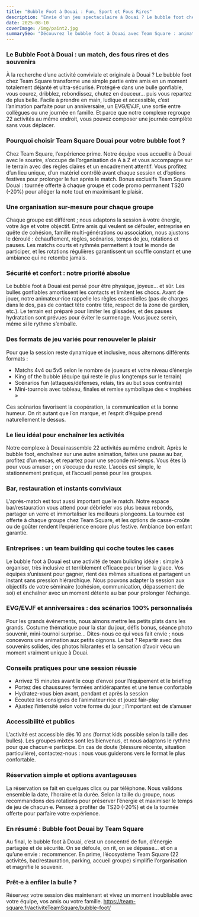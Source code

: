 ```yaml
---
title: "Bubble Foot à Douai : Fun, Sport et Fous Rires"
description: "Envie d'un jeu spectaculaire à Douai ? Le bubble foot chez Team Square mêle défis sportifs, rires et cohésion, idéal pour amis, familles, EVG/EVJF et entreprises."
date: 2025-08-10
coverImage: /img/paint2.jpg
summarySeo: "Découvrez le bubble foot à Douai avec Team Square : animation sportive, sécurité, bar/restauration et multi-activités. Privatisation, tournée offerte et code promo TS20."
---
```


### Le Bubble Foot à Douai : un match, des fous rires et des souvenirs

À la recherche d’une activité conviviale et originale à Douai ? Le bubble foot chez Team Square transforme une simple partie entre amis en un moment totalement déjanté et ultra-sécurisé. Protégé·e dans une bulle gonflable, vous courez, dribblez, rebondissez, chutez en douceur… puis vous repartez de plus belle. Facile à prendre en main, ludique et accessible, c’est l’animation parfaite pour un anniversaire, un EVG/EVJF, une sortie entre collègues ou une journée en famille. Et parce que notre complexe regroupe 22 activités au même endroit, vous pouvez composer une journée complète sans vous déplacer.

### Pourquoi choisir Team Square Douai pour votre bubble foot ?

Chez Team Square, l’expérience prime. Notre équipe vous accueille à Douai avec le sourire, s’occupe de l’organisation de A à Z et vous accompagne sur le terrain avec des règles claires et un encadrement attentif. Vous profitez d’un lieu unique, d’un matériel contrôlé avant chaque session et d’options festives pour prolonger le fun après le match. Bonus exclusifs Team Square Douai : tournée offerte à chaque groupe et code promo permanent TS20 (-20%) pour alléger la note tout en maximisant le plaisir.

### Une organisation sur-mesure pour chaque groupe

Chaque groupe est différent ; nous adaptons la session à votre énergie, votre âge et votre objectif. Entre amis qui veulent se défouler, entreprise en quête de cohésion, famille multi-générations ou association, nous ajustons le déroulé : échauffement, règles, scénarios, temps de jeu, rotations et pauses. Les matchs courts et rythmés permettent à tout le monde de participer, et les rotations régulières garantissent un souffle constant et une ambiance qui ne retombe jamais.

### Sécurité et confort : notre priorité absolue

Le bubble foot à Douai est pensé pour être physique, joyeux… et sûr. Les bulles gonflables amortissent les contacts et limitent les chocs. Avant de jouer, notre animateur·rice rappelle les règles essentielles (pas de charges dans le dos, pas de contact tête contre tête, respect de la zone de gardien, etc.). Le terrain est préparé pour limiter les glissades, et des pauses hydratation sont prévues pour éviter le surmenage. Vous jouez serein, même si le rythme s’emballe.

### Des formats de jeu variés pour renouveler le plaisir

Pour que la session reste dynamique et inclusive, nous alternons différents formats :

- Matchs 4v4 ou 5v5 selon le nombre de joueurs et votre niveau d’énergie
- King of the bubble (équipe qui reste le plus longtemps sur le terrain)
- Scénarios fun (attaques/défenses, relais, tirs au but sous contrainte)
- Mini-tournois avec tableau, finales et remise symbolique des « trophées »

Ces scénarios favorisent la coopération, la communication et la bonne humeur. On rit autant que l’on marque, et l’esprit d’équipe prend naturellement le dessus.

### Le lieu idéal pour enchaîner les activités

Notre complexe à Douai rassemble 22 activités au même endroit. Après le bubble foot, enchaînez sur une autre animation, faites une pause au bar, profitez d’un encas, et repartez pour une seconde mi-temps. Vous êtes là pour vous amuser ; on s’occupe du reste. L’accès est simple, le stationnement pratique, et l’accueil pensé pour les groupes.

### Bar, restauration et instants conviviaux

L’après-match est tout aussi important que le match. Notre espace bar/restauration vous attend pour débriefer vos plus beaux rebonds, partager un verre et immortaliser les meilleurs plongeons. La tournée est offerte à chaque groupe chez Team Square, et les options de casse-croûte ou de goûter rendent l’expérience encore plus festive. Ambiance bon enfant garantie.

### Entreprises : un team building qui coche toutes les cases

Le bubble foot à Douai est une activité de team building idéale : simple à organiser, très inclusive et terriblement efficace pour briser la glace. Vos équipes s’unissent pour gagner, rient des mêmes situations et partagent un instant sans pression hiérarchique. Nous pouvons adapter la session aux objectifs de votre séminaire (cohésion, communication, dépassement de soi) et enchaîner avec un moment détente au bar pour prolonger l’échange.

### EVG/EVJF et anniversaires : des scénarios 100% personnalisés

Pour les grands événements, nous aimons mettre les petits plats dans les grands. Costume thématique pour la star du jour, défis bonus, séance photo souvenir, mini-tournoi surprise… Dites-nous ce qui vous fait envie ; nous concevons une animation aux petits oignons. Le but ? Repartir avec des souvenirs solides, des photos hilarantes et la sensation d’avoir vécu un moment vraiment unique à Douai.

### Conseils pratiques pour une session réussie

- Arrivez 15 minutes avant le coup d’envoi pour l’équipement et le briefing
- Portez des chaussures fermées antidérapantes et une tenue confortable
- Hydratez-vous bien avant, pendant et après la session
- Écoutez les consignes de l’animateur·rice et jouez fair-play
- Ajustez l’intensité selon votre forme du jour ; l’important est de s’amuser

### Accessibilité et publics

L’activité est accessible dès 10 ans (format kids possible selon la taille des bulles). Les groupes mixtes sont les bienvenus, et nous adaptons le rythme pour que chacun·e participe. En cas de doute (blessure récente, situation particulière), contactez-nous : nous vous guiderons vers le format le plus confortable.

### Réservation simple et options avantageuses

La réservation se fait en quelques clics ou par téléphone. Nous validons ensemble la date, l’horaire et la durée. Selon la taille du groupe, nous recommandons des rotations pour préserver l’énergie et maximiser le temps de jeu de chacun·e. Pensez à profiter de TS20 (-20%) et de la tournée offerte pour parfaire votre expérience.

### En résumé : Bubble foot Douai by Team Square

Au final, le bubble foot à Douai, c’est un concentré de fun, d’énergie partagée et de sécurité. On se défoule, on rit, on se dépasse… et on a qu’une envie : recommencer. En prime, l’écosystème Team Square (22 activités, bar/restauration, parking, accueil groupe) simplifie l’organisation et magnifie le souvenir.

### Prêt·e à enfiler la bulle ?

Réservez votre session dès maintenant et vivez un moment inoubliable avec votre équipe, vos amis ou votre famille.
https://team-square.fr/activiteTeamSquare/bubble-foot/
